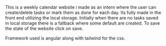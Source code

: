 This is a weekly calendar website i made as an intern where the user can create/delete tasks or mark them as done for each day. Its fully made in the front end utilizing the local storage. Initially when there are no tasks saved in local storage there is a fallback where some default are created. To save the state of the website click on save.

Framework used is angular along with tailwind for the css.
